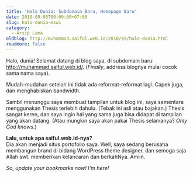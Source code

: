 ```yaml
---
title: 'Halo Dunia: Subdomain Baru, Homepage Baru'
date: 2010-09-05T00:00:00+07:00
slug: halo-dunia-mswi
category:
  - Arsip Lama
oldblog: http://muhammad.saiful.web.id/2010/09/halo-dunia.html
readmore: false
---
```


Halo, dunia! Selamat datang di blog saya, di subdomain baru: http://muhammad.saiful.web.id/. (_Finally_, address blognya mulai cocok sama nama saya).

Mudah-mudahan setelah ini tidak ada reformat-reformat lagi. Capek juga, dan menghabiskan bandwidth.

Sambil menunggu saya membuat tampilan untuk blog ini, saya sementara menggunakan Thesis terlebih dahulu. (Tebak ini asli atau bajakan.) Thesis sangat keren, dan saya ingin hal yang sama juga bisa didapat di tampilan yang akan datang. (Atau mungkin saya akan pakai Thesis selamanya? _Only God knows._)

**Lalu, untuk apa saiful.web.id-nya?**<br>
Dia akan menjadi situs portofolio saya. Well, saya sedang berusaha membangun brand di bidang WordPress theme designer, dan semoga saja Allah swt. memberikan kelancaran dan berkahNya. Amiin.

_So, update your bookmarks now! I'm here!_
